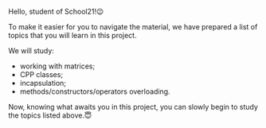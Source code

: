 Hello, student of School21!😉

To make it easier for you to navigate the material, we have prepared a list of topics that you will learn in this project. 

We will study: 
- working with matrices;
- CPP classes;
- incapsulation;
- methods/constructors/operators overloading.

Now, knowing what awaits you in this project, you can slowly begin to study the topics listed above.😇
